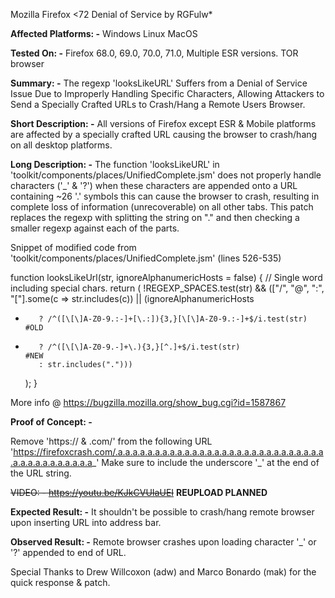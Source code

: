 Mozilla Firefox <72 Denial of Service by RGFulw*


**Affected Platforms: -**
Windows
Linux
MacOS


**Tested On: -**
Firefox 68.0, 69.0, 70.0, 71.0, Multiple ESR versions.
TOR browser


**Summary: -**
The regexp 'looksLikeURL' Suffers from a Denial of Service Issue Due to Improperly Handling Specific Characters, Allowing Attackers to Send a Specially Crafted URLs to Crash/Hang a Remote Users Browser.


**Short Description: -**
All versions of Firefox except ESR & Mobile platforms are affected by a specially crafted URL causing the browser to crash/hang on all desktop platforms.


**Long Description: -**
The function 'looksLikeURL' in 'toolkit/components/places/UnifiedComplete.jsm' does not properly handle characters ('_' & '?') when these characters are appended onto a URL containing ~26 '.' symbols this can cause the browser to crash, resulting in complete loss of information (unrecoverable) on all other tabs.
This patch replaces the regexp with splitting the string on "." and then checking a smaller regexp against each of the parts.

Snippet of modified code from 'toolkit/components/places/UnifiedComplete.jsm' (lines 526-535)

 function looksLikeUrl(str, ignoreAlphanumericHosts = false) {
   // Single word including special chars.
   return (
     !REGEXP_SPACES.test(str) &&
     (["/", "@", ":", "["].some(c => str.includes(c)) ||
       (ignoreAlphanumericHosts
-        ? /^([\[\]A-Z0-9.:-]+[\.:]){3,}[\[\]A-Z0-9.:-]+$/i.test(str)   #OLD
+        ? /^([\[\]A-Z0-9.-]+\.){3,}[^.]+$/i.test(str)                  #NEW
         : str.includes(".")))
   );
 }

More info @ https://bugzilla.mozilla.org/show_bug.cgi?id=1587867

**Proof of Concept: -**

Remove 'https:// & .com/' from the following URL 'https://firefoxcrash.com/.a.a.a.a.a.a.a.a.a.a.a.a.a.a.a.a.a.a.a.a.a.a.a.a.a.a.a.a.a.a.a.a.a.a.a.a.a.a.a_'
Make sure to include the underscore '_' at the end of the URL string.

~~VIDEO: -   https://youtu.be/KJkCVUIaUEI~~ **REUPLOAD PLANNED**



**Expected Result: -**
It shouldn't be possible to crash/hang remote browser upon inserting URL into address bar.


**Observed Result: -**
Remote browser crashes upon loading character '_' or '?' appended to end of URL.



Special Thanks to Drew Willcoxon (adw) and Marco Bonardo (mak) for the quick response & patch.